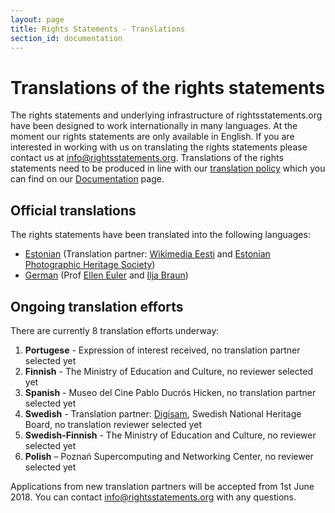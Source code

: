 ```yaml
---
layout: page
title: Rights Statements - Translations
section_id: documentation
---
```


# Translations of the rights statements

The rights statements and underlying infrastructure of rightsstatements.org have been designed to work internationally in many languages. At the moment our rights statements are only available in English. If you are interested in working with us on translating the rights statements please contact us at [info@rightsstatements.org](mailto:info@rightsstatements.org). Translations of the rights statements need to be produced in line with our [translation policy](/en/documentation/translation-policy/) which you can find on our [Documentation](/en/documentation/) page.

<div class="box">

## Official translations
  
The rights statements have been translated into the following languages: 

* [Estonian](http://rightsstatements.org/page/1.0/?language=ee) (Translation partner: [Wikimedia Eesti](https://ee.wikimedia.org/wiki/Esileht) and [Estonian Photographic Heritage Society](http://fotoparand.org.ee/wp/eng/))
* [German](http://rightsstatements.org/page/1.0/?language=de) (Prof [Ellen Euler](https://www.fh-potsdam.de/studieren/fachbereiche/informationswissenschaften/personen/lehrende/detailansicht/person-action/ellen-euler/show/Person/) and [Ilja Braun](http://iljabraun.de/))

## Ongoing translation efforts

There are currently 8 translation efforts underway:

1. **Portugese** -  Expression of interest received, no translation partner selected yet
2. **Finnish** - The Ministry of Education and Culture, no reviewer selected yet
3. **Spanish** - Museo del Cine Pablo Ducrós Hicken, no translation partner selected yet
4. **Swedish** - Translation partner: [Digisam](http://www.digisam.se/?lang=en), Swedish National Heritage Board, no translation reviewer selected yet
5. **Swedish-Finnish** - The Ministry of Education and Culture, no reviewer selected yet
6. **Polish** – Poznań Supercomputing and Networking Center, no reviewer selected yet 

Applications from new translation partners will be accepted from 1st June 2018.  You can contact [info@rightsstatements.org](mailto:info@rightsstatements.org) with any questions. 
</div>
